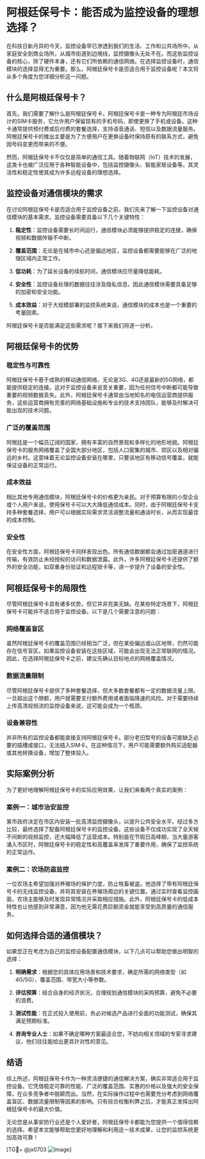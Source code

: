 # 阿根廷保号卡：能否成为监控设备的理想选择？

在科技日新月异的今天，监控设备早已渗透到我们的生活、工作和公共场所中。从家庭安全到商业场所，从城市街道到边境线，监控摄像头无处不在。而这些监控设备的核心，除了硬件本身，还有它们所依赖的通信网络。在选择监控设备时，通信模块的选择显得尤为重要。那么，阿根廷保号卡是否适合用于监控设备呢？本文将从多个角度为您详细分析这一问题。

## 什么是阿根廷保号卡？

首先，我们需要了解什么是阿根廷保号卡。阿根廷保号卡是一种专为阿根廷市场设计的SIM卡服务，它允许用户保留现有的手机号码，即使更换了手机或设备。这种卡通常提供预付费或后付费的套餐选择，支持语音通话、短信以及数据流量服务。阿根廷保号卡的推出主要是为了方便用户在更换设备时保持原有的联系方式，避免因号码变更而带来的不便。

然而，阿根廷保号卡不仅仅是简单的通信工具。随着物联网（IoT）技术的发展，这类卡也被广泛应用于各种智能设备中，包括监控摄像头、智能家居设备等。其灵活性和稳定性使其成为许多远程设备的理想选择。

## 监控设备对通信模块的需求

在讨论阿根廷保号卡是否适合用于监控设备之前，我们先来了解一下监控设备对通信模块的基本需求。监控设备需要具备以下几个关键特性：

1. **稳定性**：监控设备需要长时间运行，通信模块必须能够提供稳定的连接，确保视频和数据传输不中断。
   
2. **覆盖范围**：无论是在城市中心还是偏远地区，监控设备都需要能够在广泛的地理区域内正常工作。

3. **低功耗**：为了延长设备的续航时间，通信模块应尽量降低能耗。

4. **安全性**：监控设备处理的数据往往涉及隐私信息，因此通信模块需要具备足够的加密和安全功能。

5. **成本效益**：对于大规模部署的监控系统来说，通信模块的成本也是一个重要的考量因素。

阿根廷保号卡是否能满足这些需求呢？接下来我们将逐一分析。

## 阿根廷保号卡的优势

### 稳定性与可靠性

阿根廷保号卡基于成熟的移动通信网络，无论是3G、4G还是最新的5G网络，都能提供稳定的连接。这对于监控设备来说至关重要，因为任何信号中断都可能导致重要的视频数据丢失。此外，阿根廷保号卡通常由当地知名的电信运营商提供服务，这些运营商拥有完善的网络基础设施和专业的技术支持团队，能够及时解决可能出现的技术问题。

### 广泛的覆盖范围

阿根廷是一个幅员辽阔的国家，拥有丰富的自然景观和多样化的地形地貌。阿根廷保号卡的服务网络覆盖了全国大部分地区，包括人口密集的城市、郊区以及相对偏远的乡村。这意味着无论监控设备安装在哪里，只要该地区有移动信号覆盖，就能保证设备的正常运行。

### 成本效益

相比其他专用通信模块，阿根廷保号卡的价格更为亲民。对于预算有限的小型企业或个人用户来说，使用保号卡可以大大降低通信成本。同时，由于阿根廷保号卡支持多种套餐选择，用户可以根据实际需求灵活调整流量和通话时长，从而实现最佳的成本控制。

### 安全性

在安全性方面，阿根廷保号卡同样表现出色。所有通信数据都会通过加密通道进行传输，有效防止未经授权的访问和数据泄露。此外，许多阿根廷保号卡还提供了额外的安全功能，如双重身份验证和远程锁卡等，进一步提升了设备的安全性。

## 阿根廷保号卡的局限性

尽管阿根廷保号卡具有诸多优势，但它并非完美无缺。在某些特定场景下，阿根廷保号卡可能并不适合用于监控设备。以下是几个需要注意的问题：

### 网络覆盖盲区

虽然阿根廷保号卡的覆盖范围已经相当广泛，但在某些偏远或山区地带，仍然可能存在信号盲区。如果监控设备安装在这些区域，可能会出现无法正常联网的情况。因此，在选择阿根廷保号卡之前，建议先确认目标地点的网络覆盖情况。

### 数据流量限制

尽管阿根廷保号卡提供了多种套餐选择，但大多数套餐都有一定的数据流量上限。一旦超出这个限额，用户就需要支付额外费用或者面临降速的风险。对于需要持续上传高清视频流的监控设备来说，这可能会成为一个瓶颈。

### 设备兼容性

并非所有的监控设备都能直接支持阿根廷保号卡。部分老旧型号的设备可能缺乏必要的插槽或接口，无法插入SIM卡。在这种情况下，用户可能需要额外购买适配器或其他转换设备，增加了整体投入。

## 实际案例分析

为了更好地理解阿根廷保号卡的实际应用效果，让我们来看两个真实的案例：

### 案例一：城市治安监控

某市政府决定在市区内安装一批高清监控摄像头，以提升公共安全水平。经过多方比较，最终选择了配备阿根廷保号卡的监控设备。这些设备不仅成功实现了全天候不间断的视频监控，还大幅降低了运营成本。特别是在节假日高峰期，当大量游客涌入市区时，阿根廷保号卡的稳定性和高覆盖率发挥了重要作用，确保了监控系统的正常运作。

### 案例二：农场防盗监控

一位农场主希望加强对养殖场的保护力度，防止牲畜被盗。他选择了带有阿根廷保号卡的无线监控设备，并将其安装在养殖场周边的关键位置。通过实时查看监控画面，农场主能够及时发现异常情况并采取相应措施。此外，阿根廷保号卡的低成本特性也让他感到非常满意，因为他无需花费巨额资金就能享受到高质量的通信服务。

## 如何选择合适的通信模块？

如果您正在考虑为自己的监控设备配置通信模块，以下几点可以帮助您做出明智的选择：

1. **明确需求**：根据您的具体应用场景和技术要求，确定所需的网络类型（如4G/5G）、覆盖范围、带宽大小等参数。

2. **评估预算**：结合自身的经济状况，合理规划通信模块的采购预算，避免不必要的浪费。

3. **测试性能**：在正式投入使用前，务必对候选产品进行全面的功能测试，确保其满足预期标准。

4. **咨询专业人士**：如果不确定哪种方案最适合您，不妨向相关领域的专家寻求建议，他们往往能给出更具针对性的意见。

## 结语

综上所述，阿根廷保号卡作为一种灵活便捷的通信解决方案，确实非常适合用于监控设备。它凭借稳定可靠的性能、广泛的覆盖范围、实惠的价格以及强大的安全保障，在众多竞争者中脱颖而出。当然，在实际操作过程中也需要充分考虑到网络覆盖盲区、数据流量限制等因素的影响。只有综合权衡利弊之后，才能真正发挥出阿根廷保号卡的最大价值。

无论您是从事安防行业还是个人爱好者，阿根廷保号卡都能为您提供一个值得信赖的选择。希望本文能够帮助您更好地理解和利用这一技术成果，让您的监控系统更加高效可靠！

[TG💪+ @jx0703 ![Image](https://github.com/user-attachments/assets/dbca1d08-cadb-493c-b0ec-ad6f7a83f270)]